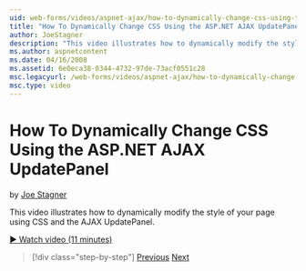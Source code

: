 ```yaml
---
uid: web-forms/videos/aspnet-ajax/how-to-dynamically-change-css-using-the-aspnet-ajax-updatepanel
title: "How To Dynamically Change CSS Using the ASP.NET AJAX UpdatePanel | Microsoft Docs"
author: JoeStagner
description: "This video illustrates how to dynamically modify the style of your page using CSS and the AJAX UpdatePanel."
ms.author: aspnetcontent
ms.date: 04/16/2008
ms.assetid: 6e0eca38-0344-4732-97de-73acf0551c28
msc.legacyurl: /web-forms/videos/aspnet-ajax/how-to-dynamically-change-css-using-the-aspnet-ajax-updatepanel
msc.type: video
---
```

How To Dynamically Change CSS Using the ASP.NET AJAX UpdatePanel
====================
by [Joe Stagner](https://github.com/JoeStagner)

This video illustrates how to dynamically modify the style of your page using CSS and the AJAX UpdatePanel.

[&#9654; Watch video (11 minutes)](https://channel9.msdn.com/Blogs/ASP-NET-Site-Videos/how-to-dynamically-change-css-using-the-aspnet-ajax-updatepanel)

> [!div class="step-by-step"]
> [Previous](basic-aspnet-authentication-in-an-ajax-enabled-application.md)
> [Next](how-to-dynamically-add-controls-to-a-web-page.md)
